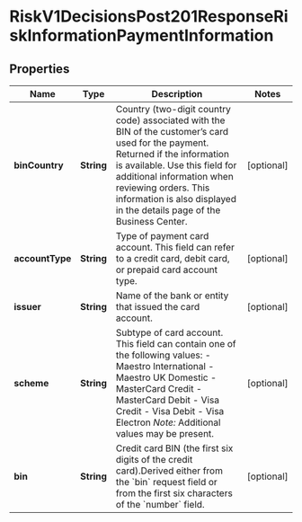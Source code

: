 
# RiskV1DecisionsPost201ResponseRiskInformationPaymentInformation

## Properties
Name | Type | Description | Notes
------------ | ------------- | ------------- | -------------
**binCountry** | **String** | Country (two-digit country code) associated with the BIN of the customer’s card used for the payment. Returned if the information is available. Use this field for additional information when reviewing orders. This information is also displayed in the details page of the Business Center.  |  [optional]
**accountType** | **String** | Type of payment card account. This field can refer to a credit card, debit card, or prepaid card account type.  |  [optional]
**issuer** | **String** | Name of the bank or entity that issued the card account. |  [optional]
**scheme** | **String** | Subtype of card account. This field can contain one of the following values: - Maestro International - Maestro UK Domestic - MasterCard Credit - MasterCard Debit - Visa Credit - Visa Debit - Visa Electron *Note:* Additional values may be present.  |  [optional]
**bin** | **String** | Credit card BIN (the first six digits of the credit card).Derived either from the &#x60;bin&#x60; request field or from the first six characters of the &#x60;number&#x60; field.  |  [optional]



